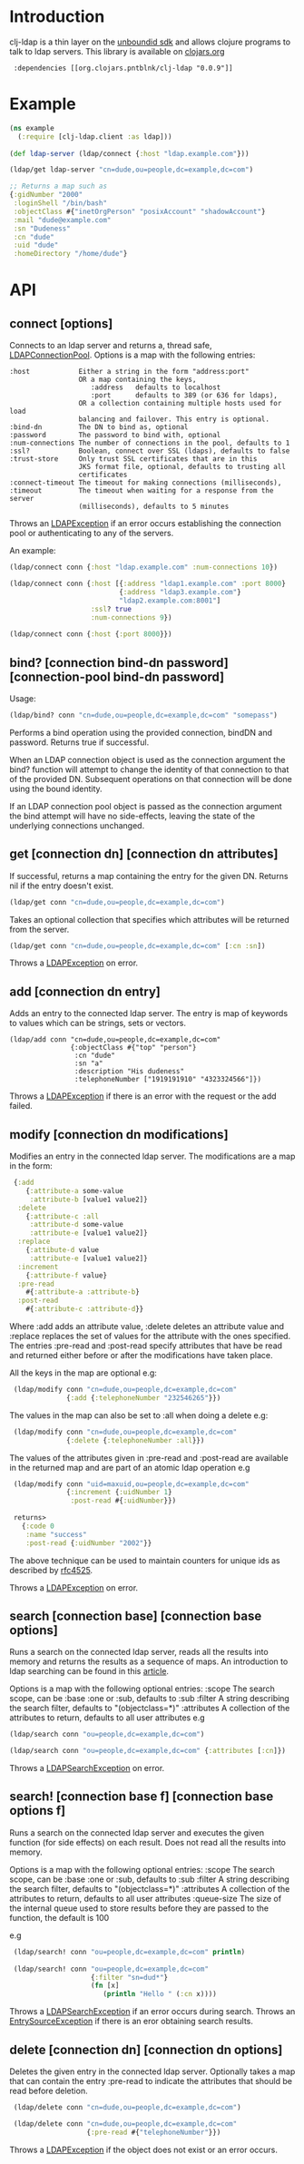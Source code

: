 
# Introduction

clj-ldap is a thin layer on the [unboundid sdk](http://www.unboundid.com/products/ldap-sdk/) and allows clojure programs to talk to ldap servers. This library is available on [clojars.org](http://clojars.org/search?q=clj-ldap)

     :dependencies [[org.clojars.pntblnk/clj-ldap "0.0.9"]]

# Example 


```clojure
(ns example
  (:require [clj-ldap.client :as ldap]))
  
(def ldap-server (ldap/connect {:host "ldap.example.com"}))

(ldap/get ldap-server "cn=dude,ou=people,dc=example,dc=com")

;; Returns a map such as
{:gidNumber "2000"
 :loginShell "/bin/bash"
 :objectClass #{"inetOrgPerson" "posixAccount" "shadowAccount"}
 :mail "dude@example.com"
 :sn "Dudeness"
 :cn "dude"
 :uid "dude"
 :homeDirectory "/home/dude"}
 ```

# API

## connect [options]

Connects to an ldap server and returns a, thread safe, [LDAPConnectionPool](http://www.unboundid.com/products/ldap-sdk/docs/javadoc/com/unboundid/ldap/sdk/LDAPConnectionPool.html).
Options is a map with the following entries:

    :host            Either a string in the form "address:port"
                     OR a map containing the keys,
                        :address   defaults to localhost
                        :port      defaults to 389 (or 636 for ldaps),
                     OR a collection containing multiple hosts used for load
                     balancing and failover. This entry is optional.
    :bind-dn         The DN to bind as, optional
    :password        The password to bind with, optional
    :num-connections The number of connections in the pool, defaults to 1
    :ssl?            Boolean, connect over SSL (ldaps), defaults to false
    :trust-store     Only trust SSL certificates that are in this
                     JKS format file, optional, defaults to trusting all
                     certificates
    :connect-timeout The timeout for making connections (milliseconds),
    :timeout         The timeout when waiting for a response from the server
                     (milliseconds), defaults to 5 minutes

Throws an [LDAPException](http://www.unboundid.com/products/ldap-sdk/docs/javadoc/com/unboundid/ldap/sdk/LDAPException.html) if an error occurs establishing the connection pool or authenticating to any of the servers.

An example:

```clojure
(ldap/connect conn {:host "ldap.example.com" :num-connections 10})

(ldap/connect conn {:host [{:address "ldap1.example.com" :port 8000}
                           {:address "ldap3.example.com"}
                           "ldap2.example.com:8001"]
                    :ssl? true
                    :num-connections 9})
                    
(ldap/connect conn {:host {:port 8000}})
```                               

## bind? [connection bind-dn password] [connection-pool bind-dn password]

Usage:
```clojure
(ldap/bind? conn "cn=dude,ou=people,dc=example,dc=com" "somepass")
```

Performs a bind operation using the provided connection, bindDN and
password. Returns true if successful.

When an LDAP connection object is used as the connection argument the
bind? function will attempt to change the identity of that connection
to that of the provided DN. Subsequent operations on that connection
will be done using the bound identity.

If an LDAP connection pool object is passed as the connection argument
the bind attempt will have no side-effects, leaving the state of the
underlying connections unchanged.

## get [connection dn] [connection dn attributes]
  
If successful, returns a map containing the entry for the given DN.
Returns nil if the entry doesn't exist. 

```clojure
(ldap/get conn "cn=dude,ou=people,dc=example,dc=com")
```

Takes an optional collection that specifies which attributes will be returned from the server.

```clojure
(ldap/get conn "cn=dude,ou=people,dc=example,dc=com" [:cn :sn])
```

Throws a [LDAPException](http://www.unboundid.com/products/ldap-sdk/docs/javadoc/com/unboundid/ldap/sdk/LDAPException.html) on error.

## add [connection dn entry]

Adds an entry to the connected ldap server. The entry is map of keywords to values which can be strings, sets or vectors.

```
(ldap/add conn "cn=dude,ou=people,dc=example,dc=com"
               {:objectClass #{"top" "person"}
                :cn "dude"
                :sn "a"
                :description "His dudeness"
                :telephoneNumber ["1919191910" "4323324566"]})
```
                    
Throws a [LDAPException](http://www.unboundid.com/products/ldap-sdk/docs/javadoc/com/unboundid/ldap/sdk/LDAPException.html) if there is an error with the request or the add failed.

## modify [connection dn modifications]                    

Modifies an entry in the connected ldap server. The modifications are
a map in the form:

```clojure
 {:add
    {:attribute-a some-value
     :attribute-b [value1 value2]}
  :delete
    {:attribute-c :all
     :attribute-d some-value
     :attribute-e [value1 value2]}
  :replace
    {:attibute-d value
     :attribute-e [value1 value2]}
  :increment
    {:attribute-f value}
  :pre-read
    #{:attribute-a :attribute-b}
  :post-read
    #{:attribute-c :attribute-d}}
```

Where :add adds an attribute value, :delete deletes an attribute value and :replace replaces the set of values for the attribute with the ones specified. The entries :pre-read and :post-read specify attributes that have be read and returned either before or after the modifications have taken place. 

All the keys in the map are optional e.g:

```clojure
 (ldap/modify conn "cn=dude,ou=people,dc=example,dc=com"
              {:add {:telephoneNumber "232546265"}})
```

The values in the map can also be set to :all when doing a delete e.g:

```clojure
 (ldap/modify conn "cn=dude,ou=people,dc=example,dc=com"
              {:delete {:telephoneNumber :all}})
```

The values of the attributes given in :pre-read and :post-read are available in the returned map and are part of an atomic ldap operation e.g

```clojure
 (ldap/modify conn "uid=maxuid,ou=people,dc=example,dc=com"
              {:increment {:uidNumber 1}
               :post-read #{:uidNumber}})
 
 returns> 
   {:code 0
    :name "success"
    :post-read {:uidNumber "2002"}}
```

The above technique can be used to maintain counters for unique ids as described by [rfc4525](http://tools.ietf.org/html/rfc4525).

Throws a [LDAPException](http://www.unboundid.com/products/ldap-sdk/docs/javadoc/com/unboundid/ldap/sdk/LDAPException.html) on error.

## search [connection base]  [connection base options]

Runs a search on the connected ldap server, reads all the results into
memory and returns the results as a sequence of maps. An introduction
to ldap searching can be found in this [article](http://www.enterprisenetworkingplanet.com/netsysm/article.php/3317551/Unmasking-the-LDAP-Search-Filter.htm).

Options is a map with the following optional entries:
      :scope       The search scope, can be :base :one or :sub,
                   defaults to :sub
      :filter      A string describing the search filter,
                   defaults to "(objectclass=*)"
      :attributes  A collection of the attributes to return,
                   defaults to all user attributes
e.g

```clojure
(ldap/search conn "ou=people,dc=example,dc=com")

(ldap/search conn "ou=people,dc=example,dc=com" {:attributes [:cn]})
```

Throws a [LDAPSearchException](http://www.unboundid.com/products/ldap-sdk/docs/javadoc/com/unboundid/ldap/sdk/LDAPSearchException.html) on error.

## search! [connection base f]   [connection base options f]

Runs a search on the connected ldap server and executes the given
function (for side effects) on each result. Does not read all the
results into memory.

Options is a map with the following optional entries:
     :scope       The search scope, can be :base :one or :sub,
                  defaults to :sub
     :filter      A string describing the search filter,
                  defaults to "(objectclass=*)"
     :attributes  A collection of the attributes to return,
                  defaults to all user attributes
     :queue-size  The size of the internal queue used to store results before
                  they are passed to the function, the default is 100

e.g

```clojure
 (ldap/search! conn "ou=people,dc=example,dc=com" println)
 
 (ldap/search! conn "ou=people,dc=example,dc=com"
                    {:filter "sn=dud*"}
                    (fn [x]
                       (println "Hello " (:cn x))))
```

Throws a [LDAPSearchException](http://www.unboundid.com/products/ldap-sdk/docs/javadoc/com/unboundid/ldap/sdk/LDAPSearchException.html) if an error occurs during search. Throws an [EntrySourceException](http://www.unboundid.com/products/ldap-sdk/docs/javadoc/com/unboundid/ldap/sdk/EntrySourceException.html) if there is an eror obtaining search results. 

## delete [connection dn] [connection dn options]

Deletes the given entry in the connected ldap server. Optionally takes a map that can contain the entry :pre-read to indicate the attributes that should be read before deletion.

```clojure
 (ldap/delete conn "cn=dude,ou=people,dc=example,dc=com")

 (ldap/delete conn "cn=dude,ou=people,dc=example,dc=com" 
                   {:pre-read #{"telephoneNumber"}})
```
                       
Throws a [LDAPException](http://www.unboundid.com/products/ldap-sdk/docs/javadoc/com/unboundid/ldap/sdk/LDAPException.html) if the object does not exist or an error occurs.
